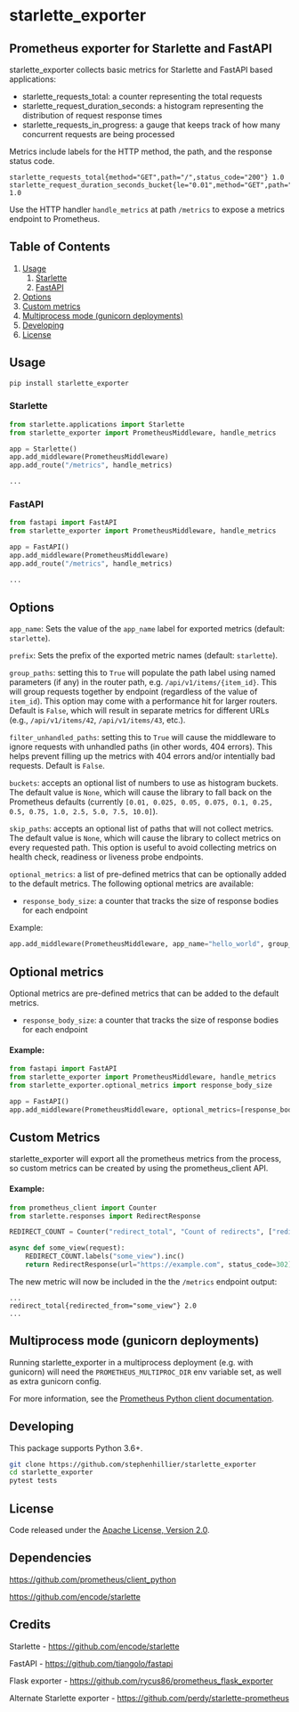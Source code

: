 # starlette_exporter

## Prometheus exporter for Starlette and FastAPI

starlette_exporter collects basic metrics for Starlette and FastAPI based applications:

* starlette_requests_total: a counter representing the total requests
* starlette_request_duration_seconds: a histogram representing the distribution of request response times
* starlette_requests_in_progress: a gauge that keeps track of how many concurrent requests are being processed

Metrics include labels for the HTTP method, the path, and the response status code.

```
starlette_requests_total{method="GET",path="/",status_code="200"} 1.0
starlette_request_duration_seconds_bucket{le="0.01",method="GET",path="/",status_code="200"} 1.0
```

Use the HTTP handler `handle_metrics` at path `/metrics` to expose a metrics endpoint to Prometheus.

## Table of Contents

1. [Usage](#usage)
    1. [Starlette](#starlette)
    1. [FastAPI](#fastapi)
1. [Options](#options)
1. [Custom metrics](#custom-metrics)
1. [Multiprocess mode (gunicorn deployments)](#multiprocess-mode-gunicorn-deployments)
1. [Developing](#developing)
1. [License](#license)

## Usage

```sh
pip install starlette_exporter
```

### Starlette

```python
from starlette.applications import Starlette
from starlette_exporter import PrometheusMiddleware, handle_metrics

app = Starlette()
app.add_middleware(PrometheusMiddleware)
app.add_route("/metrics", handle_metrics)

...
```

### FastAPI

```python
from fastapi import FastAPI
from starlette_exporter import PrometheusMiddleware, handle_metrics

app = FastAPI()
app.add_middleware(PrometheusMiddleware)
app.add_route("/metrics", handle_metrics)

...
```

## Options

`app_name`: Sets the value of the `app_name` label for exported metrics (default: `starlette`).

`prefix`: Sets the prefix of the exported metric names (default: `starlette`).

`group_paths`: setting this to `True` will populate the path label using named parameters (if any) in the router path, e.g. `/api/v1/items/{item_id}`.  This will group requests together by endpoint (regardless of the value of `item_id`). This option may come with a performance hit for larger routers. Default is `False`, which will result in separate metrics for different URLs (e.g., `/api/v1/items/42`, `/api/v1/items/43`, etc.).

`filter_unhandled_paths`: setting this to `True` will cause the middleware to ignore requests with unhandled paths (in other words, 404 errors). This helps prevent filling up the metrics with 404 errors and/or intentially bad requests. Default is `False`.

`buckets`: accepts an optional list of numbers to use as histogram buckets. The default value is `None`, which will cause the library to fall back on the Prometheus defaults (currently `[0.01, 0.025, 0.05, 0.075, 0.1, 0.25, 0.5, 0.75, 1.0, 2.5, 5.0, 7.5, 10.0]`).

`skip_paths`: accepts an optional list of paths that will not collect metrics. The default value is `None`, which will cause the library to collect metrics on every requested path. This option is useful to avoid collecting metrics on health check, readiness or liveness probe endpoints.

`optional_metrics`: a list of pre-defined metrics that can be optionally added to the default metrics. The following optional metrics are available:
  * `response_body_size`: a counter that tracks the size of response bodies for each endpoint

Example:
```python
app.add_middleware(PrometheusMiddleware, app_name="hello_world", group_paths=True, prefix='myapp', buckets=[0.1, 0.25, 0.5], skip_paths=['/health'])
```

## Optional metrics

Optional metrics are pre-defined metrics that can be added to the default metrics.

  * `response_body_size`: a counter that tracks the size of response bodies for each endpoint

#### Example:

```python
from fastapi import FastAPI
from starlette_exporter import PrometheusMiddleware, handle_metrics
from starlette_exporter.optional_metrics import response_body_size

app = FastAPI()
app.add_middleware(PrometheusMiddleware, optional_metrics=[response_body_size])
```

## Custom Metrics

starlette_exporter will export all the prometheus metrics from the process, so custom metrics can be created by using the prometheus_client API.

#### Example:

```python
from prometheus_client import Counter
from starlette.responses import RedirectResponse

REDIRECT_COUNT = Counter("redirect_total", "Count of redirects", ["redirected_from"])

async def some_view(request):
    REDIRECT_COUNT.labels("some_view").inc()
    return RedirectResponse(url="https://example.com", status_code=302)
```

The new metric will now be included in the the `/metrics` endpoint output:

```
...
redirect_total{redirected_from="some_view"} 2.0
...
```

## Multiprocess mode (gunicorn deployments)

Running starlette_exporter in a multiprocess deployment (e.g. with gunicorn) will need the `PROMETHEUS_MULTIPROC_DIR` env variable set, as well as extra gunicorn config.

For more information, see the [Prometheus Python client documentation](https://github.com/prometheus/client_python#multiprocess-mode-eg-gunicorn).

## Developing

This package supports Python 3.6+.

```sh
git clone https://github.com/stephenhillier/starlette_exporter
cd starlette_exporter
pytest tests
```

## License

Code released under the [Apache License, Version 2.0](./LICENSE).


## Dependencies

https://github.com/prometheus/client_python

https://github.com/encode/starlette

## Credits

Starlette - https://github.com/encode/starlette

FastAPI - https://github.com/tiangolo/fastapi

Flask exporter - https://github.com/rycus86/prometheus_flask_exporter

Alternate Starlette exporter - https://github.com/perdy/starlette-prometheus
